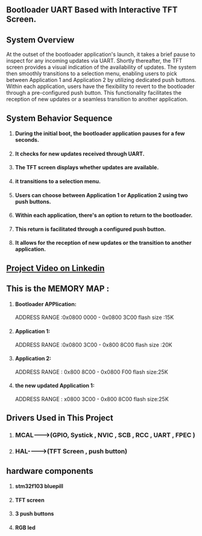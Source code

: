 ## Bootloader UART Based with Interactive TFT Screen.

## System Overview
At the outset of the bootloader application's launch, it takes a brief pause to inspect for any incoming updates via UART. Shortly thereafter, the TFT screen provides a visual indication of the availability of updates. The system then smoothly transitions to a selection menu, enabling users to pick between Application 1 and Application 2 by utilizing dedicated push buttons. Within each application, users have the flexibility to revert to the bootloader through a pre-configured push button. This functionality facilitates the reception of new updates or a seamless transition to another application.

## System Behavior Sequence
1)  #### During the initial boot, the bootloader application pauses for a few seconds.
2)  #### It checks for new updates received through UART.
3)  #### The TFT screen displays whether updates are available.
4)  #### it transitions to a selection menu.
5)  #### Users can choose between Application 1 or Application 2 using two push buttons.
6)  #### Within each application, there's an option to return to the bootloader.
7)  #### This return is facilitated through a configured push button.
8)  #### It allows for the reception of new updates or the transition to another application.

## [Project Video on Linkedin ](https://www.linkedin.com/posts/mahmoud-korayem-8b1947162_bootloader-applicationupdates-userexperience-activity-7146266739603828736-8NNp?utm_source=share&utm_medium=member_desktop/)
## This is the MEMORY MAP :
1)  #### Bootloader APPlication:
     ADDRESS RANGE :0x0800 0000 - 0x0800 3C00 
    flash size :15K
3)  #### Application 1:
     ADDRESS RANGE :0x0800 3C00 - 0x800 8C00
    flash size :20K
5)  #### Application 2:
    ADDRESS RANGE : 0x800 8C00 - 0x0800 F00
    flash size:25K
7)  #### the new updated Application 1:
    ADDRESS RANGE : x0800 3C00 - 0x800 8C00
    flash size:25K

## Drivers Used in This Project
1)  ### MCAL--->(GPIO, Systick , NVIC , SCB , RCC , UART , FPEC )
2)  ### HAL---->(TFT Screen , push button)

## hardware components
1)  #### stm32f103 bluepill
2)  #### TFT screen
3)  #### 3 push buttons
4)  #### RGB led 
